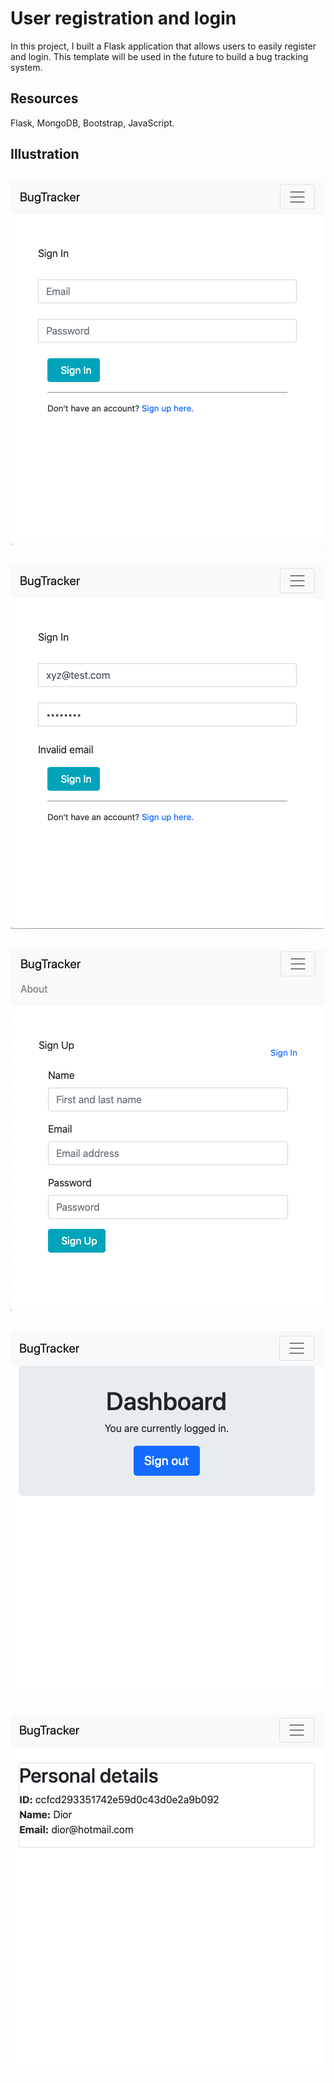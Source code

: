 # User registration and login 
In this project, I built a Flask application that allows users to easily register and login. This template will be used in the future to build a bug tracking system.

## Resources
Flask, MongoDB, Bootstrap, JavaScript.

## Illustration
## 
![Login](images/login.png)
## 
![Errors](images/errors.png) 
## 
![Signup](images/signup.png)
## 
![Dashboard](images/dashboard.png)
## 
![Profile](images/personal_details.png)  


